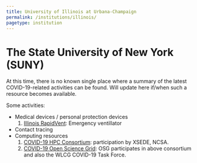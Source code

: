 ```yaml
---
title: University of Illinois at Urbana-Champaign
permalink: /institutions/illinois/
pagetype: institution
---
```


# The State University of New York (SUNY)

  At this time, there is no known single place where a summary of the latest COVID-19-related activities can be found. Will update here if/when such a resource becomes available. 

  Some activities:

  * Medical devices / personal protection devices
    1. [Illinois RapidVent](https://rapidvent.grainger.illinois.edu): Emergency ventillator
  * Contact tracing
  * Computing resources
    1. [COVID-19 HPC Consortium](https://covid19-hpc-consortium.org): participation by XSEDE, NCSA.
    2. [COVID-19 Open Science Grid](https://opensciencegrid.org/covid-19.html): OSG participates in above consortium and also the WLCG COVID-19 Task Force.
